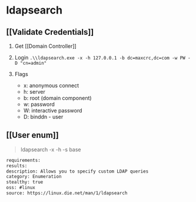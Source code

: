 # ldapsearch

## [[Validate Credentials]]
1. Get [[Domain Controller]]
2. Login
    `.\\ldapsearch.exe -x -h 127.0.0.1 -b dc=maxcrc,dc=com -w PW -D "cn=admin"`

3. Flags
    * x: anonymous connect
    * h: server
    * b: root (domain component)
    * w: password
    * W: interactive password
    * D: binddn - user

## [[User enum]]
> ldapsearch -x -h <ip> -s base

```meta
requirements: 
results:
description: Allows you to specify custom LDAP queries
category: Enumeration
stealthy: true
oss: #linux
source: https://linux.die.net/man/1/ldapsearch
```